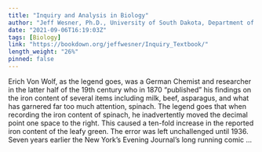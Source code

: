 ```yaml
---
title: "Inquiry and Analysis in Biology"
author: "Jeff Wesner, Ph.D., University of South Dakota, Department of Biology, Joseph Raiche, Ph.D., University of South Dakota, Department of English"
date: "2021-09-06T16:19:03Z"
tags: [Biology]
link: "https://bookdown.org/jeffwesner/Inquiry_Textbook/"
length_weight: "26%"
pinned: false
---
```


Erich Von Wolf, as the legend goes, was a German Chemist and researcher in the latter half of the 19th century who in 1870 “published” his findings on the iron content of several items including milk, beef, asparagus, and what has garnered far too much attention, spinach. The legend goes that when recording the iron content of spinach, he inadvertently moved the decimal point one space to the right. This caused a ten-fold increase in the reported iron content of the leafy green. The error was left unchallenged until 1936. Seven years earlier the New York’s Evening Journal’s long running comic  ...

